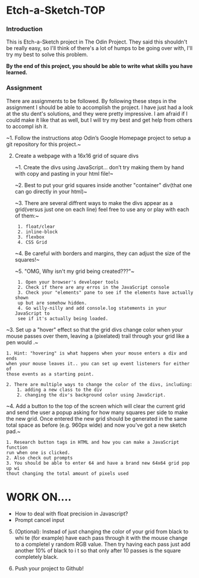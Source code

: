 # Etch-a-Sketch-TOP

### Introduction

This is Etch-a-Sketch project in The Odin Project. They said this shouldn't be
really easy, so I'll think of there's a lot of humps to be going over with, I'll
try my best to solve this problem.

<b>By the end of this project, you should be able to write what skills you have learned.</b>

### Assignment

There are assignments to be followed. By following these steps in the assignment
I should be able to accomplish the project. I have just had a look at the stu
dent's solutions, and they were pretty impressive. I am afraid if I could make
it like that as well, but I will try my best and get help from others to accompl
ish it.

~1. Follow the instructions atop Odin’s Google Homepage project to setup a git repository for this project.~

2. Create a webpage with a 16x16 grid of square divs
    
    ~1. Create the divs using JavaScript… don’t try making them by hand with copy and pasting in your html file!~

    ~2. Best to put your grid squares inside another "container" div(that one can
    go directly in your html)~

    ~3. There are several diffrent ways to make the divs appear as a grid(versus
    just one on each line) feel free to use any or play with each of them:~
    
        1. float/clear
        2. inline-block
        3. flexbox
        4. CSS Grid

    ~4. Be careful with borders and margins, they can adjust the size of the 
    squares!~

    ~5. "OMG, Why isn't my grid being created???"~

        1. Open your browser's developer tools
        2. Check if there are any erros in the JavaScript console
        3. Check your "elements" pane to see if the elements have actually shown
        up but are somehow hidden.
        4. Go willy-nilly and add console.log statements in your JavaScript to
        see if it's actually being loaded.


~3. Set up a "hover" effect so that the grid divs change color when your mouse
passes over them, leaving a (pixelated) trail through your grid like a pen would
.~

    1. Hint: "hovering" is what happens when your mouse enters a div and ends
    when your mouse leaves it.. you can set up event listeners for either of 
    those events as a starting point.

    2. There are multiple ways to change the color of the divs, including:
        1. adding a new class to the div
        2. changing the div's background color using JavaScript.

~4. Add a button to the top of the screen which will clear the current grid and
send the user a popup asking for how many squares per side to make the new grid.
Once entered the new grid should be generated in the same total space as before
(e.g. 960px wide) and now you've got a new sketch pad.~

    1. Research button tags in HTML and how you can make a JavaScript function 
    run when one is clicked.
    2. Also check out prompts
    3. You should be able to enter 64 and have a brand new 64x64 grid pop up wi
    thout changing the total amount of pixels used 

# WORK ON....
- How to deal with float precision in Javascript?
- Prompt cancel input

5. (Optional): Instead of just changing the color of your grid from black to whi
te (for example) have each pass through it with the mouse change to a completel
y random RGB value. Then try having each pass just add another 10% of black to i
t so that only after 10 passes is the square completely black.

6. Push your project to Github!
